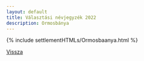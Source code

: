 ```yaml
---
layout: default
title: Választási névjegyzék 2022
description: Ormosbánya
---
```


{% include settlementHTMLs/Ormosbaanya.html %}

[Vissza](../)